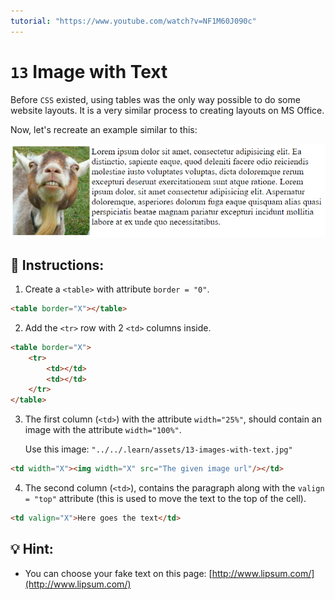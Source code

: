 ```yaml
---
tutorial: "https://www.youtube.com/watch?v=NF1M60J090c"
---
```


# `13` Image with Text

Before `CSS` existed, using tables was the only way possible to do some website layouts. It is a very similar process to creating layouts on MS Office.

Now, let's recreate an example similar to this:

![demo](../../.learn/assets/13-images-with-text-2.png?raw=true)

## 📝 Instructions: 

1. Create a `<table>` with attribute `border = "0"`.

```html
<table border="X"></table>
```

2. Add the `<tr>` row with 2 `<td>` columns inside.

```html
<table border="X">
    <tr>
        <td></td>
        <td></td>
    </tr>
</table>
```

3. The first column (`<td>`) with the attribute `width="25%"`, should contain an image with the attribute `width="100%"`.

    Use this image: `"../../.learn/assets/13-images-with-text.jpg"`

```html
<td width="X"><img width="X" src="The given image url"/></td>
```

4. The second column (`<td>`), contains the paragraph along with the `valign = "top"` attribute (this is used to move the text to the top of the cell).

```html
<td valign="X">Here goes the text</td>
``` 

## 💡 Hint:

+ You can choose your fake text on this page: [http://www.lipsum.com/](http://www.lipsum.com/)
